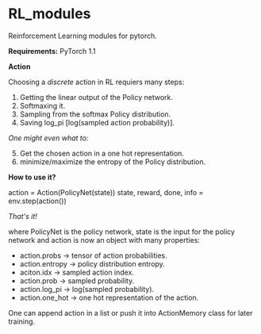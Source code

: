# RL_modules
Reinforcement Learning modules for pytorch.

**Requirements:**
PyTorch 1.1

**Action**

Choosing a *discrete* action in RL requiers many steps:
1. Getting  the linear output of the Policy network.
2. Softmaxing it.
3. Sampling from the softmax Policy distribution.
4. Saving log_pi [log(sampled action probability)].

*One might even what to:*

5. Get the chosen action in a one hot representation.
6. minimize/maximize the entropy of the Policy distribution.


**How to use it?**

action = Action(PolicyNet(state))
state, reward, done, info = env.step(action())

*That's it!*

where PolicyNet is the policy network, state is the input for the policy network and
action is now an object with many properties:
- action.probs -> tensor of action probabilities.
- action.entropy -> policy distribution entropy.
- aciton.idx -> sampled action index.
- action.prob -> sampled probability.
- action.log_pi -> log(sampled probability).
- action.one_hot -> one hot representation of the action.

One can append action in a list or push it into ActionMemory class for later training.
